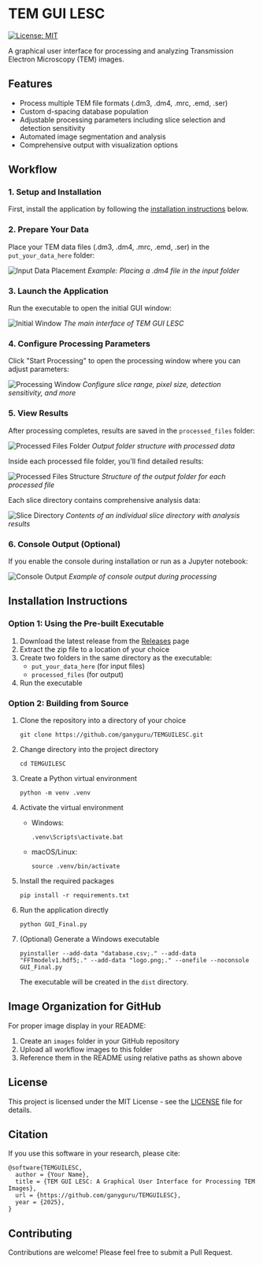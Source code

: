 # TEM GUI LESC

[![License: MIT](https://img.shields.io/badge/License-MIT-yellow.svg)](https://opensource.org/licenses/MIT)

A graphical user interface for processing and analyzing Transmission Electron Microscopy (TEM) images.

## Features

- Process multiple TEM file formats (.dm3, .dm4, .mrc, .emd, .ser)
- Custom d-spacing database population
- Adjustable processing parameters including slice selection and detection sensitivity
- Automated image segmentation and analysis
- Comprehensive output with visualization options

## Workflow

### 1. Setup and Installation

First, install the application by following the [installation instructions](#installation-instructions) below.

### 2. Prepare Your Data

Place your TEM data files (.dm3, .dm4, .mrc, .emd, .ser) in the `put_your_data_here` folder:

![Input Data Placement](images/Input_Data.png)
*Example: Placing a .dm4 file in the input folder*

### 3. Launch the Application

Run the executable to open the initial GUI window:

![Initial Window](images/Initial_window.png)
*The main interface of TEM GUI LESC*

### 4. Configure Processing Parameters

Click "Start Processing" to open the processing window where you can adjust parameters:

![Processing Window](images/Processing_window.png)
*Configure slice range, pixel size, detection sensitivity, and more*

### 5. View Results

After processing completes, results are saved in the `processed_files` folder:

![Processed Files Folder](images/Processed_Files.png)
*Output folder structure with processed data*

Inside each processed file folder, you'll find detailed results:

![Processed Files Structure](images/Processed_Files_in.png)
*Structure of the output folder for each processed file*

Each slice directory contains comprehensive analysis data:

![Slice Directory](images/Slice_directory.png)
*Contents of an individual slice directory with analysis results*

### 6. Console Output (Optional)

If you enable the console during installation or run as a Jupyter notebook:

![Console Output](images/Console_output.png)
*Example of console output during processing*

## Installation Instructions

### Option 1: Using the Pre-built Executable

1. Download the latest release from the [Releases](https://github.com/ganyguru/TEMGUILESC/releases) page
2. Extract the zip file to a location of your choice
3. Create two folders in the same directory as the executable:
   - `put_your_data_here` (for input files)
   - `processed_files` (for output)
4. Run the executable

### Option 2: Building from Source

1. Clone the repository into a directory of your choice
   ```
   git clone https://github.com/ganyguru/TEMGUILESC.git
   ```

2. Change directory into the project directory
   ```
   cd TEMGUILESC
   ```

3. Create a Python virtual environment
   ```
   python -m venv .venv
   ```

4. Activate the virtual environment
   - Windows:
     ```
     .venv\Scripts\activate.bat
     ```
   - macOS/Linux:
     ```
     source .venv/bin/activate
     ```

5. Install the required packages
   ```
   pip install -r requirements.txt
   ```

6. Run the application directly
   ```
   python GUI_Final.py
   ```

7. (Optional) Generate a Windows executable
   ```
   pyinstaller --add-data "database.csv;." --add-data "FFTmodelv1.hdf5;." --add-data "logo.png;." --onefile --noconsole GUI_Final.py
   ```
   The executable will be created in the `dist` directory.

## Image Organization for GitHub

For proper image display in your README:

1. Create an `images` folder in your GitHub repository
2. Upload all workflow images to this folder
3. Reference them in the README using relative paths as shown above

## License

This project is licensed under the MIT License - see the [LICENSE](LICENSE) file for details.

## Citation

If you use this software in your research, please cite:

```
@software{TEMGUILESC,
  author = {Your Name},
  title = {TEM GUI LESC: A Graphical User Interface for Processing TEM Images},
  url = {https://github.com/ganyguru/TEMGUILESC},
  year = {2025},
}
```

## Contributing

Contributions are welcome! Please feel free to submit a Pull Request.
